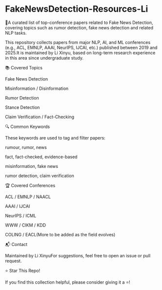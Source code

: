 # FakeNewsDetection-Resources-Li
📰A curated list of top-conference papers related to Fake News Detection, covering topics such as rumor detection, fake news detection and related NLP tasks.

This repository collects papers from major NLP, AI, and ML conferences (e.g., ACL, EMNLP, AAAI, NeurIPS, IJCAI, etc.) published between 2019 and 2025.It is maintained by Li Xinyu, based on long-term research experience in this area since undergraduate study.

📚 Covered Topics

Fake News Detection

Misinformation / Disinformation

Rumor Detection

Stance Detection

Claim Verification / Fact-Checking

🔍 Common Keywords

These keywords are used to tag and filter papers:

rumour, rumor, news

fact, fact-checked, evidence-based

misinformation, fake news

rumor detection, claim verification

🏆 Covered Conferences

ACL / EMNLP / NAACL

AAAI / IJCAI

NeurIPS / ICML

WWW / CIKM / KDD

COLING / EACL(More to be added as the field evolves)

📬 Contact

Maintained by Li XinyuFor suggestions, feel free to open an issue or pull request.

⭐ Star This Repo!

If you find this collection helpful, please consider giving it a ⭐!

